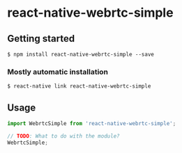 # react-native-webrtc-simple

## Getting started

`$ npm install react-native-webrtc-simple --save`

### Mostly automatic installation

`$ react-native link react-native-webrtc-simple`

## Usage
```javascript
import WebrtcSimple from 'react-native-webrtc-simple';

// TODO: What to do with the module?
WebrtcSimple;
```
